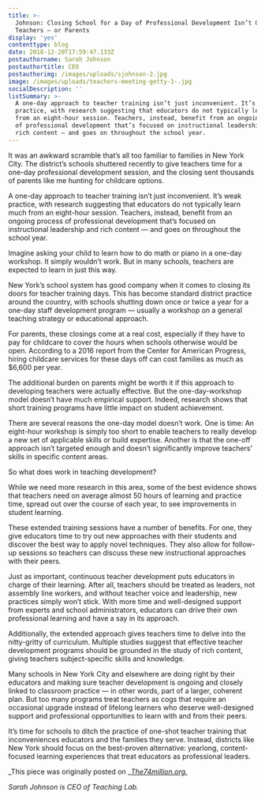 ```yaml
---
title: >-
  Johnson: Closing School for a Day of Professional Development Isn’t Good for
  Teachers — or Parents
display: 'yes'
contenttype: blog
date: 2018-12-20T17:59:47.133Z
postauthorname: Sarah Johnson
postauthortitle: CEO
postauthorimg: /images/uploads/sjohnson-2.jpg
image: /images/uploads/teachers-meeting-getty-1-.jpg
socialDescription: ''
listSummary: >-
  A one-day approach to teacher training isn’t just inconvenient. It’s weak
  practice, with research suggesting that educators do not typically learn much
  from an eight-hour session. Teachers, instead, benefit from an ongoing process
  of professional development that’s focused on instructional leadership and
  rich content — and goes on throughout the school year.
---
```

It was an awkward scramble that’s all too familiar to families in New York City. The district’s schools shuttered recently to give teachers time for a one-day professional development session, and the closing sent thousands of parents like me hunting for childcare options.

A one-day approach to teacher training isn’t just inconvenient. It’s weak practice, with research suggesting that educators do not typically learn much from an eight-hour session. Teachers, instead, benefit from an ongoing process of professional development that’s focused on instructional leadership and rich content — and goes on throughout the school year.

Imagine asking your child to learn how to do math or piano in a one-day workshop. It simply wouldn’t work. But in many schools, teachers are expected to learn in just this way.

New York’s school system has good company when it comes to closing its doors for teacher training days. This has become standard district practice around the country, with schools shutting down once or twice a year for a one-day staff development program — usually a workshop on a general teaching strategy or educational approach.

For parents, these closings come at a real cost, especially if they have to pay for childcare to cover the hours when schools otherwise would be open. According to a 2016 report from the Center for American Progress, hiring childcare services for these days off can cost families as much as $6,600 per year.

The additional burden on parents might be worth it if this approach to developing teachers were actually effective. But the one-day-workshop model doesn’t have much empirical support. Indeed, research shows that short training programs have little impact on student achievement.

There are several reasons the one-day model doesn’t work. One is time: An eight-hour workshop is simply too short to enable teachers to really develop a new set of applicable skills or build expertise. Another is that the one-off approach isn’t targeted enough and doesn’t significantly improve teachers’ skills in specific content areas.

So what does work in teaching development?

While we need more research in this area, some of the best evidence shows that teachers need on average almost 50 hours of learning and practice time, spread out over the course of each year, to see improvements in student learning.

These extended training sessions have a number of benefits. For one, they give educators time to try out new approaches with their students and discover the best way to apply novel techniques. They also allow for follow-up sessions so teachers can discuss these new instructional approaches with their peers.

Just as important, continuous teacher development puts educators in charge of their learning. After all, teachers should be treated as leaders, not assembly line workers, and without teacher voice and leadership, new practices simply won’t stick. With more time and well-designed support from experts and school administrators, educators can drive their own professional learning and have a say in its approach.

Additionally, the extended approach gives teachers time to delve into the nitty-gritty of curriculum. Multiple studies suggest that effective teacher development programs should be grounded in the study of rich content, giving teachers subject-specific skills and knowledge.

Many schools in New York City and elsewhere are doing right by their educators and making sure teacher development is ongoing and closely linked to classroom practice — in other words, part of a larger, coherent plan. But too many programs treat teachers as cogs that require an occasional upgrade instead of lifelong learners who deserve well-designed support and professional opportunities to learn with and from their peers.

It’s time for schools to ditch the practice of one-shot teacher training that inconveniences educators and the families they serve. Instead, districts like New York should focus on the best-proven alternative: yearlong, content-focused learning experiences that treat educators as professional leaders.

_This piece was originally posted on _[_The74million.org._](https://www.the74million.org/article/johnson-closing-school-for-a-day-of-professional-development-isnt-good-for-teachers-or-parents/?utm_source=The+74+Million+Newsletter&utm_campaign=fb2b2083c2-EMAIL_CAMPAIGN_2018_12_06_10_15&utm_medium=email&utm_term=0_077b986842-fb2b2083c2-176207077)

_Sarah Johnson is CEO of Teaching Lab._
